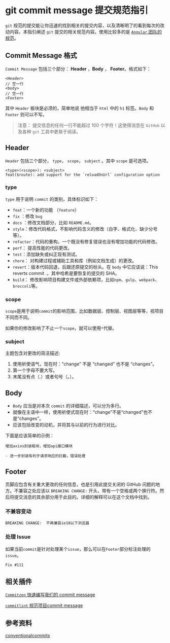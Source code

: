 # git commit message 提交规范指引

`git` 规范的提交能让你迅速的找到相关的提交内容，以及清晰明了的看到每次的改动内容。本指引阐述 `git` 提交的相关规范内容。使用比较多的是 [`Angular` 团队的规范](https://github.com/angular/angular.js/blob/master/DEVELOPERS.md#-git-commit-guidelines)。

## Commit Message 格式

`Commit Message` 包括三个部分： **Header** ，**Body** ， **Footer**。格式如下：

```shell
<Header>
// 空一行
<body>
// 空一行
<Footer>
```

其中 `Header` 板块是必须的，简单地说 他相当于 `html` 中的 `h1` 标签。`Body` 和 `Footer` 则可以不写。

> 注意： 提交信息的任何一行不能超过 100 个字符！这使得消息在 `GitHub` 以及各种 `git` 工具中更易于阅读。

## Header

`Header` 包括三个部分， `type`， `scope`， `subject` 。其中 `scope`  是可选项。

```shell
<type>(<scope>): <subject>
feat($route): add support for the `reloadOnUrl` configuration option
```

### type

`type` 用于说明 `commit` 的类别，具体标识如下：

+ `feat`：一个新的功能 （`feature`）
+ `fix` ：修改 `bug`
+ `docs` ：修改文档部分，比如 `README.md`。
+ `style`：修改代码格式，不影响代码含义的修改（白字、格式化、缺少分号等）。
+ `refactor`：代码的重构，一个既没有修复错误也没有增加功能的代码修改。
+ `perf`： 提高性能的代码更改。
+ `test`：添加缺失或纠正现有测试。
+ `chore`： 对构建过程或辅助工具和库（例如文档生成）的更改。
+ `revert`：版本代码回退，后跟还原提交的标头。在 `body` 中它应该说：This reverts commit <hash>.，其中哈希是要恢复的提交的 SHA。
+ `build`： 修改影响项目构建文件或外部依赖项，比如`npm`、`gulp`、`webpack`、`broccoli`等。

### scope

`scope`是用于说明`commit`的影响范围，比如数据层、控制层、视图层等等，视项目不同而不同。

如果你的修改影响了不止一个`scope`，就可以使用`*`代替。

### subject

主题包含对更改的简洁描述:

1. 使用祈使语气，现在时：“change” 不是 “changed” 也不是 “changes”。
2. 第一个字母不要大写。
3. 末尾没有点（.）或者句号（。）。

## Body

+ `Body` 应当是对本次 `commit` 的详细描述，可以分为多行。
+ 就像在主语中一样，使用祈使式现在时：“change”不是“changed”也不是“changes”。
+ 应该包括改变的动机，并将其与以前的行为进行对比。

下面是应该简单的示例：

```shell
增加axios封装板块，增加api接口模块

- 进一步封装有利于请求响应的拦截，错误处理
```

## Footer

页脚应包含有关重大更改的任何信息，也是引用此提交关闭的 GitHub 问题的地方。不兼容之处应该以 `BREAKING CHANGE:` 开头，带有一个空格或两个换行符。然后将提交消息的其余部分用于此目的。详细的解释可以在这个文档中找到。

### 不兼容变动

```shell
BREAKING CHANGE:  不再兼容ie10以下浏览器
```



### 处理 Issue

如果当前`commit`是针对处理某个`issue`，那么可以在`Footer`部分标注处理的`issue`。

```shell
Fix #111
```



## 相关插件

[`Commitzen` 快速编写我们的 commit message](https://github.com/commitizen/cz-cli)

[`commitlint` 规范项目commit message](https://github.com/conventional-changelog/commitlint)



## 参考资料

[conventionalcommits](https://www.conventionalcommits.org/zh-hans/v1.0.0/)

